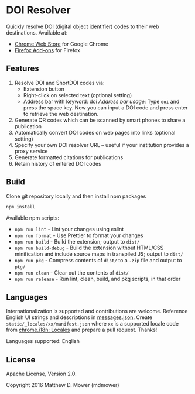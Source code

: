 # DOI Resolver

Quickly resolve DOI (digital object identifier) codes to their web destinations. Available at:

- [Chrome Web Store](https://chrome.google.com/webstore/detail/doi-resolver/goanbaknlbojfglcepjnankoobfakbpg) for Google Chrome
- [Firefox Add-ons](https://addons.mozilla.org/firefox/addon/doi-resolver/) for Firefox

## Features

1. Resolve DOI and ShortDOI codes via:
   - Extension button
   - Right-click on selected text (optional setting)
   - Address bar with keyword: doi
     _Address bar usage:_ Type `doi` and press the space key. Now you can input a DOI code and press enter to retrieve the web destination.
1. Generate QR codes which can be scanned by smart phones to share a publication
1. Automatically convert DOI codes on web pages into links (optional setting)
1. Specify your own DOI resolver URL &ndash; useful if your institution provides a proxy service
1. Generate formatted citations for publications
1. Retain history of entered DOI codes

## Build

Clone git repository locally and then install npm packages

```
npm install
```

Available npm scripts:

- `npm run lint` - Lint your changes using eslint
- `npm run format` - Use Prettier to format your changes
- `npm run build` - Build the extension; output to `dist/`
- `npm run build-debug` - Build the extension without HTML/CSS minification and include source maps in transpiled JS; output to `dist/`
- `npm run pkg` - Compress contents of `dist/` to a `.zip` file and output to `pkg/`
- `npm run clean` - Clear out the contents of `dist/`
- `npm run release` - Run lint, clean, build, and pkg scripts, in that order

## Languages

Internationalization is supported and contributions are welcome. Reference English UI strings and descriptions in [messages.json](/static/_locales/en/messages.json). Create `static/_locales/xx/manifest.json` where `xx` is a supported locale code from [chrome.i18n: Locales](https://developer.chrome.com/docs/extensions/reference/api/i18n#locales) and prepare a pull request. Thanks!

Languages supported: English

## License

Apache License, Version 2.0.

Copyright 2016 Matthew D. Mower (mdmower)
